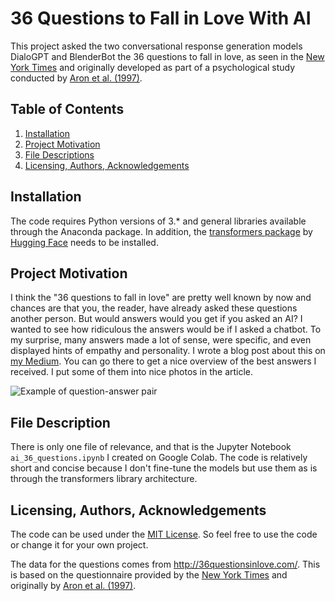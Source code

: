 # 36 Questions to Fall in Love With AI
This project asked the two conversational response generation models DialoGPT and BlenderBot the 36 questions to fall in love, as seen in the [New York Times](https://www.nytimes.com/2015/01/09/style/no-37-big-wedding-or-small.html) and originally developed as part of a psychological study conducted by [Aron et al. (1997)](https://journals.sagepub.com/doi/pdf/10.1177/0146167297234003).

## Table of Contents
1. [Installation](#installation)
2. [Project Motivation](#motivation)
4. [File Descriptions](#descriptions)
5. [Licensing, Authors, Acknowledgements](#licensing)

## Installation
The code requires Python versions of 3.* and general libraries available through the Anaconda package. In addition, the [transformers package](https://huggingface.co/transformers/index.html) by [Hugging Face](https://huggingface.co/) needs to be installed.

## Project Motivation <a name="motivation"></a>
I think the "36 questions to fall in love" are pretty well known by now and chances are that you, the reader, have already asked these questions another person. But would answers would you get if you asked an AI? I wanted to see how ridiculous the answers would be if I asked a chatbot. To my surprise, many answers made a lot of sense, were specific, and even displayed hints of empathy and personality. I wrote a blog post about this on [my Medium](https://medium.com/@julia.nikulski). You can go there to get a nice overview of the best answers I received. I put some of them into nice photos in the article.

![Example of question-answer pair](https://github.com/ai-36-questions/blob/main/static/img/crystal_ball_second.jpg)

## File Description <a name="descriptions"></a>
There is only one file of relevance, and that is the Jupyter Notebook `ai_36_questions.ipynb` I created on Google Colab. The code is relatively short and concise because I don't fine-tune the models but use them as is through the transformers library architecture.

## Licensing, Authors, Acknowledgements <a name="licensing"></a>
The code can be used under the [MIT License](https://opensource.org/licenses/MIT). So feel free to use the code or change it for your own project.

The data for the questions comes from http://36questionsinlove.com/. This is based on the questionnaire provided by the [New York Times](https://www.nytimes.com/2015/01/09/style/no-37-big-wedding-or-small.html) and originally by [Aron et al. (1997)](https://journals.sagepub.com/doi/pdf/10.1177/0146167297234003).
